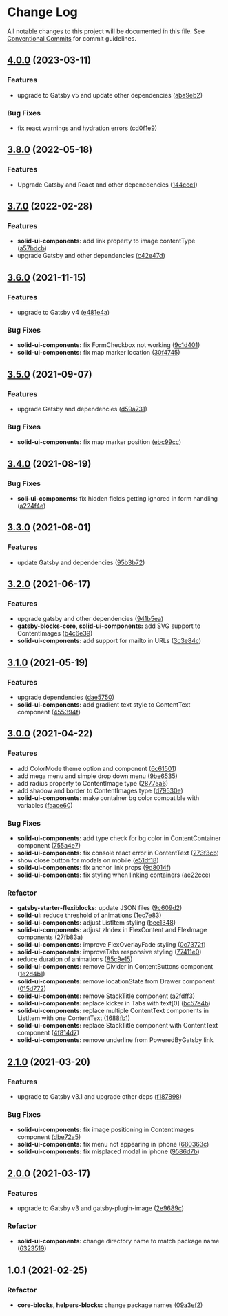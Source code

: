 # Change Log

All notable changes to this project will be documented in this file.
See [Conventional Commits](https://conventionalcommits.org) for commit guidelines.

## [4.0.0](https://github.com/ElegantStack/gatsby-themes/compare/@elegantstack/solid-ui-components@3.8.0...@elegantstack/solid-ui-components@4.0.0) (2023-03-11)


### Features

* upgrade to Gatsby v5 and update other dependencies ([aba9eb2](https://github.com/ElegantStack/gatsby-themes/commit/aba9eb243ebe39f0f02885b9693703a316c0a91f))


### Bug Fixes

* fix react warnings and hydration errors ([cd0f1e9](https://github.com/ElegantStack/gatsby-themes/commit/cd0f1e9dc127a426c95550e46b925047f1e7d1ca))




## [3.8.0](https://github.com/ElegantStack/gatsby-themes/compare/@elegantstack/solid-ui-components@3.7.0...@elegantstack/solid-ui-components@3.8.0) (2022-05-18)


### Features

* Upgrade Gatsby and React and other depenedencies ([144ccc1](https://github.com/ElegantStack/gatsby-themes/commit/144ccc14a11f5f5cb5721d744922a3f164410f17))



## [3.7.0](https://github.com/ElegantStack/gatsby-themes/compare/@elegantstack/solid-ui-components@3.6.0...@elegantstack/solid-ui-components@3.7.0) (2022-02-28)


### Features

* **solid-ui-components:** add link property to image contentType ([a57bdcb](https://github.com/ElegantStack/gatsby-themes/commit/a57bdcbcbe87a61214a47c26e5c48c420931b6fe))
* upgrade Gatsby and other dependencies ([c42e47d](https://github.com/ElegantStack/gatsby-themes/commit/c42e47d5aea6364d7671bf5f75fbed7cee431c73))




## [3.6.0](https://gitlab.com/alimoosavi15/gatsby-theme-flexiblog/compare/@elegantstack/solid-ui-components@3.5.0...@elegantstack/solid-ui-components@3.6.0) (2021-11-15)


### Features

* upgrade to Gatsby v4 ([e481e4a](https://gitlab.com/alimoosavi15/gatsby-theme-flexiblog/commit/e481e4ab705d20c9d3daf3b2048f29eef308f420))


### Bug Fixes

* **solid-ui-components:** fix FormCheckbox not working ([9c1d401](https://gitlab.com/alimoosavi15/gatsby-theme-flexiblog/commit/9c1d40152721521f62b5b934df30f1bb72fee2c3))
* **solid-ui-components:** fix map marker location ([30f4745](https://gitlab.com/alimoosavi15/gatsby-theme-flexiblog/commit/30f4745014cfc3aaacbc5dbd40bd78f63dd359bb))




## [3.5.0](https://gitlab.com/alimoosavi15/gatsby-theme-flexiblog/compare/@elegantstack/solid-ui-components@3.4.0...@elegantstack/solid-ui-components@3.5.0) (2021-09-07)


### Features

* upgrade Gatsby and dependencies ([d59a731](https://gitlab.com/alimoosavi15/gatsby-theme-flexiblog/commit/d59a731107925db1a03367d9a24d7c40dae622e6))


### Bug Fixes

* **solid-ui-components:** fix map marker position ([ebc99cc](https://gitlab.com/alimoosavi15/gatsby-theme-flexiblog/commit/ebc99ccde39b84b8b3e32c719a0213cdf09b2c62))




## [3.4.0](https://gitlab.com/alimoosavi15/gatsby-theme-flexiblog/compare/@elegantstack/solid-ui-components@3.3.0...@elegantstack/solid-ui-components@3.4.0) (2021-08-19)


### Bug Fixes

* **soli-ui-components:** fix hidden fields getting ignored in form handling ([a224f4e](https://gitlab.com/alimoosavi15/gatsby-theme-flexiblog/commit/a224f4ec41a288c67e34921be9463400724fdc1f))




## [3.3.0](https://gitlab.com/alimoosavi15/gatsby-theme-flexiblog/compare/@elegantstack/solid-ui-components@3.2.0...@elegantstack/solid-ui-components@3.3.0) (2021-08-01)


### Features

* update Gatsby and dependencies ([95b3b72](https://gitlab.com/alimoosavi15/gatsby-theme-flexiblog/commit/95b3b7234b39eb66e5957f9acc0d10519b400941))




## [3.2.0](https://gitlab.com/alimoosavi15/gatsby-theme-flexiblog/compare/@elegantstack/solid-ui-components@3.1.0...@elegantstack/solid-ui-components@3.2.0) (2021-06-17)


### Features

* upgrade gatsby and other dependencies ([941b5ea](https://gitlab.com/alimoosavi15/gatsby-theme-flexiblog/commit/941b5ea131271f222c557d9ab3b38da5a8140d2d))
* **gatsby-blocks-core, solid-ui-components:** add SVG support to ContentImages ([b4c6e39](https://gitlab.com/alimoosavi15/gatsby-theme-flexiblog/commit/b4c6e39d59d88758be36fe971f20424a4b6ad680))
* **solid-ui-components:** add support for mailto in URLs ([3c3e84c](https://gitlab.com/alimoosavi15/gatsby-theme-flexiblog/commit/3c3e84c6659080b8190bda36f22311da4a7d12b2))




## [3.1.0](https://gitlab.com/alimoosavi15/gatsby-theme-flexiblog/compare/@elegantstack/solid-ui-components@3.0.0...@elegantstack/solid-ui-components@3.1.0) (2021-05-19)


### Features

* upgrade dependencies ([dae5750](https://gitlab.com/alimoosavi15/gatsby-theme-flexiblog/commit/dae57508db7811d0a33ceeb53d57f9b680196f37))
* **solid-ui-components:** add gradient text style to ContentText component ([455394f](https://gitlab.com/alimoosavi15/gatsby-theme-flexiblog/commit/455394f08ad580843cfc25ebcba2d83da2ec814e))




## [3.0.0](https://gitlab.com/alimoosavi15/gatsby-theme-flexiblog/compare/@elegantstack/solid-ui-components@2.1.0...@elegantstack/solid-ui-components@3.0.0) (2021-04-22)

### Features

- add ColorMode theme option and component ([6c61501](https://gitlab.com/alimoosavi15/gatsby-theme-flexiblog/commit/6c61501988b62bbe701d7adb77c7ab05c4722e6d))
- add mega menu and simple drop down menu ([9be6535](https://gitlab.com/alimoosavi15/gatsby-theme-flexiblog/commit/9be65354abde0e6801a64492f12e303a1e118484))
- add radius property to ContentImage type ([28775a6](https://gitlab.com/alimoosavi15/gatsby-theme-flexiblog/commit/28775a6ea6b64782f6e16494b4d1a263f435a07e))
- add shadow and border to ContentImages type ([d79530e](https://gitlab.com/alimoosavi15/gatsby-theme-flexiblog/commit/d79530ee64ac407722efe497dcb51a77dcd65732))
- **solid-ui-components:** make container bg color compatible with variables ([faace60](https://gitlab.com/alimoosavi15/gatsby-theme-flexiblog/commit/faace607c3f5a4c9ff7c253df829f44ce1606d98))

### Bug Fixes

- **solid-ui-components:** add type check for bg color in ContentContainer component ([755a4e7](https://gitlab.com/alimoosavi15/gatsby-theme-flexiblog/commit/755a4e7f568ee35585031e1d04ad014aaf2d3986))
- **solid-ui-components:** fix console react error in ContentText ([273f3cb](https://gitlab.com/alimoosavi15/gatsby-theme-flexiblog/commit/273f3cb17481b168bafc91130a0b0aaf17011b39))
- show close button for modals on mobile ([e51df18](https://gitlab.com/alimoosavi15/gatsby-theme-flexiblog/commit/e51df183d2c81fac3ac6d3afff341b0005b13f88))
- **solid-ui-components:** fix anchor link props ([9d8014f](https://gitlab.com/alimoosavi15/gatsby-theme-flexiblog/commit/9d8014fd6e24b46d05b59adca5c5a248d23dfcc5))
- **solid-ui-components:** fix styling when linking containers ([ae22cce](https://gitlab.com/alimoosavi15/gatsby-theme-flexiblog/commit/ae22cceac2cef21e83cbef6ada27a4be85119faa))

### Refactor

- **gatsby-starter-flexiblocks:** update JSON files ([9c609d2](https://gitlab.com/alimoosavi15/gatsby-theme-flexiblog/commit/9c609d243fb6d4ad327a13bfcca6aa364be7bb14))
- **solid-ui:** reduce threshold of animations ([1ec7e83](https://gitlab.com/alimoosavi15/gatsby-theme-flexiblog/commit/1ec7e83cbca4bb39767ecccf65c1b6d7c4d35019))
- **solid-ui-components:** adjust ListItem styling ([bee1348](https://gitlab.com/alimoosavi15/gatsby-theme-flexiblog/commit/bee134875e27a0643e1f80bdbaae3a0525490726))
- **solid-ui-components:** adjust zIndex in FlexContent and FlexImage components ([27fb83a](https://gitlab.com/alimoosavi15/gatsby-theme-flexiblog/commit/27fb83acb3a700aa91a0c9f815a8f061619c945f))
- **solid-ui-components:** improve FlexOverlayFade styling ([0c7372f](https://gitlab.com/alimoosavi15/gatsby-theme-flexiblog/commit/0c7372f8417dd2c7966ded7b6ff93f75c5edeade))
- **solid-ui-components:** improveTabs responsive styling ([77411e0](https://gitlab.com/alimoosavi15/gatsby-theme-flexiblog/commit/77411e0e9173662bcd4c5e51301efa3778456c5f))
- reduce duration of animations ([85c9e15](https://gitlab.com/alimoosavi15/gatsby-theme-flexiblog/commit/85c9e157188e1e4e19e65188f3256c9dc5d6181d))
- **solid-ui-components:** remove Divider in ContentButtons component ([1e2d4b1](https://gitlab.com/alimoosavi15/gatsby-theme-flexiblog/commit/1e2d4b184e06f09b524bf72de087aef5dec18e1e))
- **solid-ui-components:** remove locationState from Drawer component ([015d772](https://gitlab.com/alimoosavi15/gatsby-theme-flexiblog/commit/015d772dd5d708347edb51d212a6e5a25f9938b3))
- **solid-ui-components:** remove StackTitle component ([a2fdff3](https://gitlab.com/alimoosavi15/gatsby-theme-flexiblog/commit/a2fdff3422fd9000fbf885449203566524d7a876))
- **solid-ui-components:** replace kicker in Tabs with text[0] ([bc57e4b](https://gitlab.com/alimoosavi15/gatsby-theme-flexiblog/commit/bc57e4b82a2c30edb9cd73a97cff333548c9636a))
- **solid-ui-components:** replace multiple ContentText components in ListItem with one ContentText ([1688fb1](https://gitlab.com/alimoosavi15/gatsby-theme-flexiblog/commit/1688fb1945297c3769557b8263845cc96c2ca796))
- **solid-ui-components:** replace StackTitle component with ContentText component ([4f814d7](https://gitlab.com/alimoosavi15/gatsby-theme-flexiblog/commit/4f814d7915146051fcde58dc2a414603a70e5a71))
- **solid-ui-components:** remove underline from PoweredByGatsby link

## [2.1.0](https://gitlab.com/alimoosavi15/gatsby-theme-flexiblog/compare/@elegantstack/solid-ui-components@2.0.0...@elegantstack/solid-ui-components@2.1.0) (2021-03-20)

### Features

- upgrade to Gatsby v3.1 and upgrade other deps ([f187898](https://gitlab.com/alimoosavi15/gatsby-theme-flexiblog/commit/f187898cd7cae9827c2290fc5906574de894b75f))

### Bug Fixes

- **solid-ui-components:** fix image positioning in ContentImages component ([dbe72a5](https://gitlab.com/alimoosavi15/gatsby-theme-flexiblog/commit/dbe72a5c4e4461f838691675e3c38e135ce99a4c))
- **solid-ui-components:** fix menu not appearing in iphone ([680363c](https://gitlab.com/alimoosavi15/gatsby-theme-flexiblog/commit/680363cd31d06de05ef92bfcabb1c12c92b961a6))
- **solid-ui-components:** fix misplaced modal in iphone ([9586d7b](https://gitlab.com/alimoosavi15/gatsby-theme-flexiblog/commit/9586d7b93d7cba6c2025796c9600d539997dbaf2))

## [2.0.0](https://gitlab.com/alimoosavi15/gatsby-theme-flexiblog/compare/@elegantstack/solid-ui-components@1.0.1...@elegantstack/solid-ui-components@2.0.0) (2021-03-17)

### Features

- upgrade to Gatsby v3 and gatsby-plugin-image ([2e9689c](https://gitlab.com/alimoosavi15/gatsby-theme-flexiblog/commit/2e9689cc5fccf1af4f84ca051809eafccce08d11))

### Refactor

- **solid-ui-components:** change directory name to match package name ([6323519](https://gitlab.com/alimoosavi15/gatsby-theme-flexiblog/commit/6323519d461702517ac479f57e38d48b7de776a1))

## 1.0.1 (2021-02-25)

### Refactor

- **core-blocks, helpers-blocks:** change package names ([09a3ef2](https://gitlab.com/alimoosavi15/gatsby-theme-flexiblog/commit/09a3ef2826b501c6337ce6f516049f3870a98dff))
